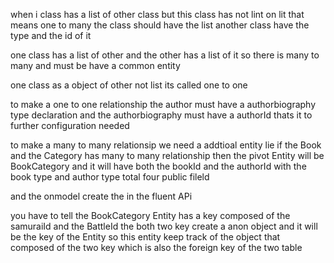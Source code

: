 ﻿when i class has a list of other class
but this class has not lint on lit
that means one to many
the class should have the list
another class have the type and the id of it


one class has a list of other and the other
has a list of it so there is many to many
and must be have  a common entity

one class as a object of other not list its called one to one


to make a one to one relationship
the author must have  a authorbiography type declaration
and the authorbiography must have a authorId
thats it to further configuration needed



to make a many to many relationsip
we need a addtioal entity
lie 
if the Book and the Category has many to many relationship
then the pivot Entity will be
BookCategory
and it will have both the bookId and the authorId
with the book type and author type
total four public fileld


and the onmodel create the in the fluent APi

you have to tell the BookCategory Entity
has a key composed of the samuraiId and the BattleId
the both two key create a anon object and it will be the key of the Entity
so this entity keep track of the object that composed of the two key which 
is also the foreign key of the two table